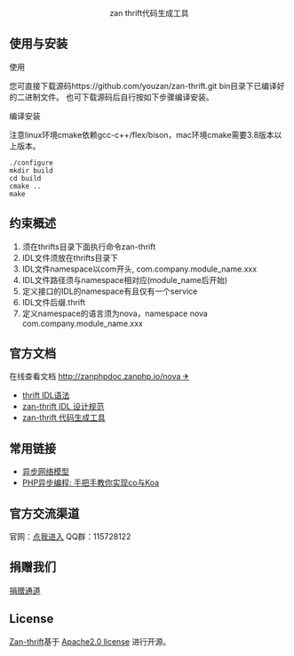 <p align="center">zan thrift代码生成工具</p>

## 使用与安装
使用

   您可直接下载源码https://github.com/youzan/zan-thrift.git bin目录下已编译好的二进制文件。
   也可下载源码后自行按如下步骤编译安装。
   
编译安装

   注意linux环境cmake依赖gcc-c++/flex/bison，mac环境cmake需要3.8版本以上版本。
```
./configure
mkdir build
cd build
cmake ..
make
```

## 约束概述
1. 须在thrifts目录下面执行命令zan-thrift
2. IDL文件须放在thrifts目录下
3. IDL文件namespace以com开头, com.company.module_name.xxx
4. IDL文件路径须与namespace相对应(module_name后开始)
5. 定义接口的IDL的namespace有且仅有一个service
6. IDL文件后缀.thrift
7. 定义namespace的语言须为nova，namespace nova com.company.module_name.xxx

## 官方文档
在线查看文档 [http://zanphpdoc.zanphp.io/nova ✈](http://zanphpdoc.zanphp.io/nova)
- [thrift IDL语法](http://zanphpdoc.zanphp.io/nova/IDL_syntax.html)
- [zan-thrift IDL 设计规范](http://zanphpdoc.zanphp.io/nova/IDL_spec.html)
- [zan-thrift 代码生成工具](http://zanphpdoc.zanphp.io/nova/zan_thrift.html)


## 常用链接
- [异步网络模型](http://tech.youzan.com/yi-bu-wang-luo-mo-xing/)
- [PHP异步编程: 手把手教你实现co与Koa](https://github.com/youzan/php-co-koa) 


## 官方交流渠道
官网：[点我进入](http://zanphp.io)
QQ群：115728122

## 捐赠我们
[捐赠通道](http://zanphp.io/donate)

## License

[Zan-thrift](https://github.com/youzan/zan-thrift)基于 [Apache2.0 license](http://www.apache.org/licenses/LICENSE-2.0) 进行开源。